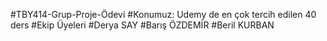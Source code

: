 #TBY414-Grup-Proje-Ödevi
#Konumuz: Udemy de en çok tercih edilen 40 ders
#Ekip Üyeleri
#Derya SAY
#Barış ÖZDEMİR
#Beril KURBAN

